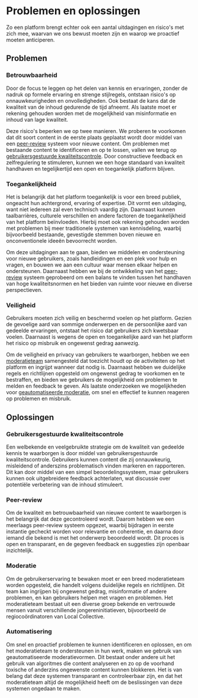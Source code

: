 # Problemen en oplossingen

Zo een platform brengt echter ook een aantal uitdagingen en risico's met zich mee,
waarvan we ons bewust moeten zijn en waarop we proactief moeten anticiperen.

## Problemen

### Betrouwbaarheid

Door de focus te leggen op het delen van kennis en ervaringen,
zonder de nadruk op formele ervaring en strenge stijlregels,
ontstaan risico's op onnauwkeurigheden en onvolledigheden.
Ook bestaat de kans dat de kwaliteit van de inhoud gedurende de tijd afneemt.
Als laatste moet er rekening gehouden worden met de mogelijkheid van
misinformatie en inhoud van lage kwaliteit.

Deze risico's beperken we op twee manieren.
We proberen te voorkomen dat dit soort content in de eerste plaats geplaatst wordt
door middel van een [peer-review](#peer-review) systeem voor nieuwe content.
Om problemen met bestaande content te identificeren en op te lossen,
vallen we terug op [gebruikersgestuurde kwaliteitscontrole](#gebruikersgestuurde-kwaliteitscontrole).
Door constructieve feedback en zelfregulering te stimuleren,
kunnen we een hoge standaard van kwaliteit handhaven
en tegelijkertijd een open en toegankelijk platform blijven.

### Toegankelijkheid

Het is belangrijk dat het platform toegankelijk is voor een breed publiek,
ongeacht hun achtergrond, ervaring of expertise.
Dit vormt een uitdaging, want niet iedereen zal even technisch vaardig zijn.
Daarnaast kunnen taalbarrières, culturele verschillen en andere factoren
de toegankelijkheid van het platform beïnvloeden.
Hierbij moet ook rekening gehouden worden met problemen bij meer
traditionele systemen van kennisdeling,
waarbij bijvoorbeeld bestaande, gevestigde stemmen boven
nieuwe en onconventionele ideeën bevoorrecht worden.

Om deze uitdagingen aan te gaan,
bieden we middelen en ondersteuning voor nieuwe gebruikers,
zoals handleidingen en een plek voor hulp en vragen,
en bouwen we aan een cultuur waar mensen elkaar helpen en ondersteunen.
Daarnaast hebben we bij de ontwikkeling van het [peer-review](#peer-review) systeem
geprobeerd om een balans te vinden tussen het handhaven van hoge kwaliteitsnormen
en het bieden van ruimte voor nieuwe en diverse perspectieven.

### Veiligheid

Gebruikers moeten zich veilig en beschermd voelen op het platform.
Gezien de gevoelige aard van sommige onderwerpen en
de persoonlijke aard van gedeelde ervaringen,
ontstaat het risico dat gebruikers zich kwetsbaar voelen.
Daarnaast is wegens de open en toegankelijke aard van het platform
het risico op misbruik en ongewenst gedrag aanwezig.

Om de veiligheid en privacy van gebruikers te waarborgen,
hebben we een [moderatieteam](#moderatie) samengesteld dat toezicht houdt op
de activiteiten op het platform en ingrijpt wanneer dat nodig is.
Daarnaast hebben we duidelijke regels en richtlijnen opgesteld
om ongewenst gedrag te voorkomen en te bestraffen,
en bieden we gebruikers de mogelijkheid om problemen te melden en feedback te geven.
Als laatste onderzoeken we mogelijkheden voor [geautomatiseerde moderatie](#automatisering),
om snel en effectief te kunnen reageren op problemen en misbruik.

## Oplossingen

### Gebruikersgestuurde kwaliteitscontrole

Een welbekende en veelgebruikte strategie om de kwaliteit van gedeelde kennis
te waarborgen is door middel van gebruikersgestuurde kwaliteitscontrole.
Gebruikers kunnen content die zij onnauwkeurig, misleidend of anderszins
problematisch vinden markeren en rapporteren.
Dit kan door middel van een simpel beoordelingssysteem,
maar gebruikers kunnen ook uitgebreidere feedback achterlaten,
wat discussie over potentiële verbetering van de inhoud stimuleert.

### Peer-review

Om de kwaliteit en betrouwbaarheid van nieuwe content te waarborgen
is het belangrijk dat deze gecontroleerd wordt.
Daarom hebben we een meerlaags peer-review systeem opgezet,
waarbij bijdragen in eerste instantie gecheckt worden voor relevantie en coherentie,
en daarna door iemand die bekend is met het onderwerp beoordeeld wordt.
Dit proces is open en transparant,
en de gegeven feedback en suggesties zijn openbaar inzichtelijk.

### Moderatie

Om de gebruikerservaring te bewaken moet er een breed moderatieteam worden opgesteld,
die handelt volgens duidelijke regels en richtlijnen.
Dit team kan ingrijpen bij ongewenst gedrag, misinformatie of andere problemen,
en kan gebruikers helpen met vragen en problemen.
Het moderatieteam bestaat uit een diverse groep bekende en vertrouwde mensen
vanuit verschillende jongereninitiatieven,
bijvoorbeeld de regiocoördinatoren van Local Collective.

### Automatisering

Om snel en proactief problemen te kunnen identificeren en oplossen,
en om het moderatieteam te ondersteunen in hun werk,
maken we gebruik van geautomatiseerde moderatievormen.
Dit bestaat onder andere uit het gebruik van algoritmes die content analyseren
en zo op de voorhand toxische of anderzins ongewenste content kunnen blokkeren.
Het is van belang dat deze systemen transparant en controleerbaar zijn,
en dat het moderatieteam altijd de mogelijkheid heeft om de
beslissingen van deze systemen ongedaan te maken.
